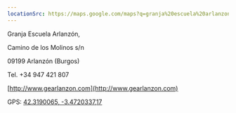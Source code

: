```yaml
---
locationSrc: https://maps.google.com/maps?q=granja%20escuela%20arlanzon&t=&z=13&ie=UTF8&iwloc=&output=embed
---
```


Granja Escuela Arlanzón,

Camino de los Molinos s/n

09199 Arlanzón (Burgos)

Tel.&nbsp;+34&nbsp;947&nbsp;421&nbsp;807

[http://www.gearlanzon.com](http://www.gearlanzon.com)

GPS: [42.3190065, -3.4720337,17](https://goo.gl/maps/NvvQ9t4wTPwLP6AT7)
